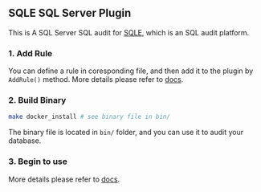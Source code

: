 ## SQLE SQL Server Plugin
This is A SQL Server SQL audit for  [SQLE](https://github.com/actiontech/sqle), which is an SQL audit platform.

### 1. Add Rule
You can define a rule in coresponding file, and then add it to the plugin by `AddRule()` method. More details please refer to [docs](https://actiontech.github.io/sqle-docs-cn/3.modules/3.7_auditplugin/auditplugin_development.html).

### 2. Build Binary
```bash
make docker_install # see binary file in bin/
```

The binary file is located in `bin/` folder, and you can use it to audit your database.

### 3. Begin to use
More details please refer to [docs](https://actiontech.github.io/sqle-docs-cn/3.modules/3.7_auditplugin/auditplugin_management.html).